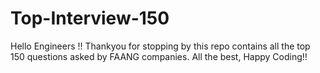 # Top-Interview-150
Hello Engineers !! Thankyou for stopping by this repo contains all the top 150 questions asked by FAANG companies.  All the best, Happy Coding!!
